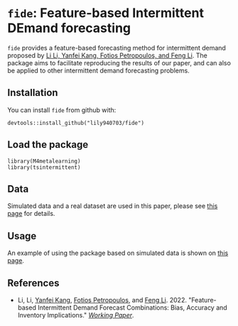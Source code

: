# `fide`: Feature-based Intermittent DEmand forecasting

`fide` provides a feature-based forecasting method for intermittent demand proposed by [Li Li, Yanfei Kang, Fotios Petropoulos, and Feng Li](https://arxiv.org/abs/2204.08283). The package aims to facilitate reproducing the results of our paper, and can also be applied to other intermittent demand forecasting problems. 

## Installation
You can install `fide` from github with:
```
devtools::install_github("lily940703/fide")
```

## Load the package
```
library(M4metalearning)
library(tsintermittent)
```
## Data
Simulated data and a real dataset are used in this paper, please see [this page](https://github.com/lily940703/fide/blob/main/docs/Statement%20of%20data.md) for details.

## Usage
An example of using the package based on simulated data is shown on [this page](https://github.com/lily940703/FIDE/blob/main/docs/Usage%20example.md).

## References
- Li, Li, [Yanfei Kang](https://yanfei.site), [Fotios Petropoulos](https://researchportal.bath.ac.uk/en/persons/fotios-petropoulos), and [Feng Li](http://feng.li/). 2022. "Feature-based Intermittent Demand Forecast Combinations: Bias, Accuracy and Inventory Implications." [*_Working Paper_*](https://arxiv.org/abs/2204.08283). 
